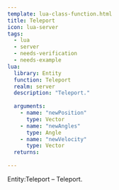 ```yaml
---
template: lua-class-function.html
title: Teleport
icon: lua-server
tags:
  - lua
  - server
  - needs-verification
  - needs-example
lua:
  library: Entity
  function: Teleport
  realm: server
  description: "Teleport."
  
  arguments:
    - name: "newPosition"
      type: Vector
    - name: "newAngles"
      type: Angle
    - name: "newVelocity"
      type: Vector
  returns:
    
---
```


<div class="lua__search__keywords">
Entity:Teleport &#x2013; Teleport.
</div>
